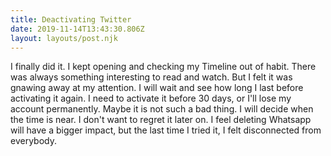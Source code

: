 ```yaml
---
title: Deactivating Twitter
date: 2019-11-14T13:43:30.806Z
layout: layouts/post.njk
---
```

I finally did it. I kept opening and checking my Timeline out of habit. There was always something interesting to read and watch. But I felt it was gnawing away at my attention. I will wait and see how long I last before activating it again. I need to activate it before 30 days, or I'll lose my account permanently. Maybe it is not such a bad thing. I will decide when the time is near. I don't want to regret it later on. I feel deleting Whatsapp will have a bigger impact, but the last time I tried it, I felt disconnected from everybody.
